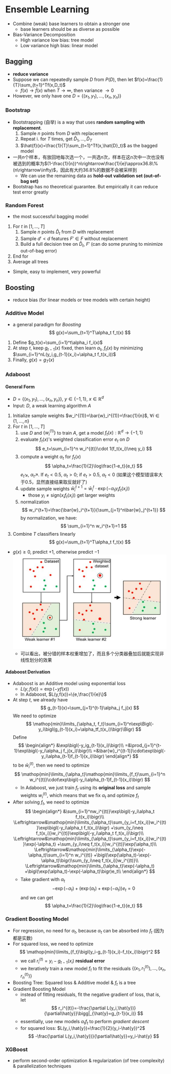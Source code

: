 # Ensemble Learning

- Combine (weak) base learners to obtain a stronger one
  - base learners should be as diverse as possible
- Bias-Variance Decomposition
  - High variance low bias: tree model
  - Low variance high bias: linear model

## Bagging

- **reduce variance**
- Suppose we can repeatedly sample $D$ from $P(D)$, then let $f(x)=\frac{1}{T}\sum_{t=1}^Tf(x,D_t)$
  - $f(x)\rightarrow\bar{f}(x)$ when $T\rightarrow\infty$, then variance $\rightarrow 0$
- However, we only have one $D=\{(x_1,y_1),\dots,(x_n,y_n)\}$

### Bootstrap

- Bootstrapping (自举) is a way that uses **random sampling with replacement**.
  1. Sample $n$ points from $D$ with replacement
  2. Repeat i. for $T$ times, get $\hat{D}_1,\dots,\hat{D}_T$
  3. $\hat{f}(x)=\frac{1}{T}\sum_{t=1}^Tf(x,\hat{D}_t)$ as the bagged model
- 一共$n$个样本，有放回地每次选一个，一共选$n$次，样本在这$n$次中一次也没有被选到的概率为$(1-\frac{1}{n})^n\rightarrow\frac{1}{e}\approx36.8\%(n\rightarrow\infty)$，因此有大约36.8%的数据不会被采样到
  - We can use the remaining data as **hold-out validation set (out-of-bag set)**
- Bootstrap has no theoretical guarantee. But empirically it can reduce test error greatly

### Random Forest

- the most successful bagging model

1. For $t$ in $[1,\dots,T]$
   1. Sample $n$ points $\hat{D}_t$ from $D$ with replacement
   2. Sample $d'<d$ features $F'\in F$ without replacement
   3. Build a full decision tree on $\hat{D}_t$, $F'$ (can do some pruning to minimize out-of-bag error)
2. End for
3. Average all trees

- Simple, easy to implement, very powerful

## Boosting

- reduce bias (for linear models or tree models with certain height)

### Additive Model

- a general paradigm for _Boosting_
  $$
    g(x)=\sum_{t=1}^T\alpha_t f_t(x)
  $$

1. Define $g_t(x)=\sum_{i=1}^t\alpha_i f_i(x)$
2. At step $t$, keep $g_{t-1}(x)$ fixed, then learn $\alpha_t$, $f_t(x)$ by minimizing $\sum_{i=1}^nL(y_i,g_{t-1}(x_i)+\alpha_t f_t(x_i))$
3. Finally, $g(x)=g_T(x)$

### Adaboost

#### General Form

- $D=\{(x_1,y_1),\dots,(x_n,y_n)\}$, $y\in\{-1,1\}$, $x\in\mathbb{R}^d$
- Input: $D$, a weak learning algorithm $A$

1. Initialize sample weights $w_i^{(1)}=\bar{w}_i^{(1)}=\frac{1}{n}$, $\forall i\in\{1,\dots,n\}$
2. For $t$ in $[1,\dots,T]$
   1. use $D$ and $\{w_i^{(1)}\}$ to train $A$, get a model $f_t(x): \mathbb{R}^d\rightarrow\{-1,1\}$
   2. evaluate $f_t(x)$'s weighted classification error $e_t$ on $D$
    $$
        e_t=\sum_{i=1}^n w_i^{(t)}\cdot 1(f_t(x_i)\neq y_i)
    $$
   3. compute a weight $\alpha_t$ for $f_t(x)$
    $$
        \alpha_t=\frac{1}{2}\log\frac{1-e_t}{e_t}
    $$
    $e_t\searrow$, $\alpha_t \nearrow$. If $e_t<0.5$, $\alpha_t>0$; if $e_t>0.5$, $\alpha_t<0$ (如果这个模型错误率大于0.5，显然直接结果取反就好了)
   4. update sample weights $\bar{w}_i^{t+1}=\bar{w}_i^t \cdot \exp(-\alpha_t y_i f_t(x_i))$
        - those $y_i \neq \text{sign}(x_if_t(x_i))$ get larger weights
   5. normalization
    $$
        w_i^{t+1}=\frac{\bar{w}_i^{t+1}}{\sum_{j=1}^n\bar{w}_j^{t+1}}
    $$
    by normalization, we have:
    $$
        \sum_{i=1}^n w_i^{t+1}=1
    $$
3. Combine $T$ classifiers linearly
   $$
    g(x)=\sum_{t=1}^T\alpha_t f_t(x)
   $$

- $g(x)\geq0$, predict $+1$, otherwise predict $-1$
  ![img1](/img/7-1.jpg)
  - 可以看出，被分错的样本权重增加了，而且多个分类器叠加后就能实现非线性划分的效果

#### Adaboost Derivation

- Adaboost is an Additive model using exponential loss
  - $L(y,f(x))=\exp(-yf(x))$
  - In Adaboost, $L(y,f(x))=\{e,\frac{1}{e}\}$
- At step $t$, we already have
  $$
    g_{t-1}(x)=\sum_{j=1}^{t-1}\alpha_j f_j(x)
  $$
  We need to optimize
  $$
    \mathop{min}\limits_{\alpha_t, f_t}\sum_{i=1}^n\exp\Bigl(-y_i\bigl(g_{t-1}(x_i)+\alpha_tf_t(x_i)\bigr)\Bigr)
  $$
  Define
  $$
    \begin{align*}
        &\exp\bigl(-y_ig_{t-1}(x_i)\bigr)\\
        =&\prod_{j=1}^{t-1}\exp\bigl(-y_i\alpha_j f_j(x_i)\bigr)\\
        =&\bar{w}_i^{(t-1)}\cdot\exp\bigl(-y_i\alpha_{t-1}f_{t-1}(x_i)\bigr)
    \end{align*}
  $$
  to be $\bar{w}_i^{(t)}$, then we need to optimize
  $$
    \mathop{min}\limits_{\alpha_t}\mathop{min}\limits_{f_t}\sum_{i=1}^n w_i^{(t)}\cdot\exp\bigl(-y_i\alpha_{t-1}f_{t-1}(x_i)\bigr)
  $$
  - In Adaboost, we just train $f_t$ using its **original loss** and sample weights $w_i^{(t)}$, which means that we fix $\alpha_t$ and optimize $f_t$
- After solving $f_t$, we need to optimize
  $$
    \begin{align*}
        &\sum_{i=1}^nw_i^{(t)}\exp\bigl(-y_i\alpha_t f_t(x_i)\bigr)\\
        \Leftrightarrow&\mathop{min}\limits_{\alpha_t}\sum_{y_i=f_t(x_i)}w_i^{(t)}\exp\bigl(-y_i\alpha_t f_t(x_i)\bigr)
        +\sum_{y_i\neq f_t(x_i)}w_i^{(t)}\exp\bigl(-y_i\alpha_t f_t(x_i)\bigr)\\
        \Leftrightarrow&\mathop{min}\limits_{\alpha_t}\sum_{y_i=f_t(x_i)}w_i^{(t)}\exp(-\alpha_t)
        +\sum_{y_i\neq f_t(x_i)}w_i^{(t)}\exp(\alpha_t)\\
        \Leftrightarrow&\mathop{min}\limits_{\alpha_t}\exp(-\alpha_t)\sum_{i=1}^n w_i^{(t)}
        +\bigl(\exp(\alpha_t)-\exp(-\alpha_t)\bigr)\sum_{y_i\neq f_t(x_i)}w_i^{(t)}\\
        \Leftrightarrow&\mathop{min}\limits_{\alpha_t}\exp(-\alpha_t)
        +\bigl(\exp(\alpha_t)-\exp(-\alpha_t)\bigr)e_t\\
    \end{align*}
  $$
  - Take gradient with $\alpha_t$
    $$
    -\exp(-\alpha_t)+\bigl(\exp(\alpha_t)+\exp(-\alpha_t)\bigr)e_t=0
    $$
    and we can get
    $$
        \alpha_t=\frac{1}{2}\log\frac{1-e_t}{e_t}
    $$

### Gradient Boosting Model

- For regression, no need for $\alpha_t$, because $\alpha_t$ can be absorbed into $f_t$ (因为都是实数)
- For squared loss, we need to optimize
  $$
    \mathop{min}\limits_{f_t}\bigl(y_i-g_{t-1}(x_i)-f_t(x_i)\bigr)^2
  $$
  - we call $r_i^{(t)}=y_i-g_{t-1}(x_i)$ **residual error**
  - we iteratively train a new model $f_t$ to fit the residuals $\{(x_1,r_1^{(t)}),\dots,(x_n,r_n^{(t)})\}$
- Boosting Tree: Squared loss & Additive model & $f_t$ is a tree
- Gradient Boosting Model
  - instead of fitting residuals, fit the negative gradient of loss, that is, let
    $$
    r_i^{(t)}=-\frac{\partial L(y_i,\hat{y})}{\partial\hat{y}}\bigg|_{\hat{y}=g_{t-1}(x_i)}
    $$
  - essentially, use new models $\alpha_t f_t$ to perform _gradient descent_
  - for squared loss: $L(y_i,\hat{y})=\frac{1}{2}(y_i-\hat{y})^2$
    $$
    -\frac{\partial L(y_i,\hat{y})}{\partial\hat{y}}=y_i-\hat{y}
    $$

### XGBoost

- perform second-order optimization & regularization (of tree complexity) & parallelization techniques
